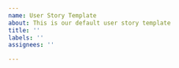 ```yaml
---
name: User Story Template
about: This is our default user story template
title: ''
labels: ''
assignees: ''

---
```



